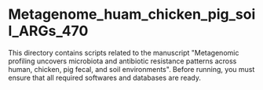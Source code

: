 # Metagenome_huam_chicken_pig_soil_ARGs_470
This directory contains scripts related to the manuscript "Metagenomic profiling uncovers microbiota and antibiotic resistance patterns across human, chicken, pig fecal, and soil environments". Before running, you must ensure that all required softwares and databases are ready.
